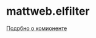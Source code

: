 # mattweb.elfilter
<p><a href="http://mattweb.ru/moj-blog/bitriks/item/90-sozdaem-svoj-filtr-na-sajte-pod-upravleniem-1s-bitriks">Подрбно о комионенте</a></p>
